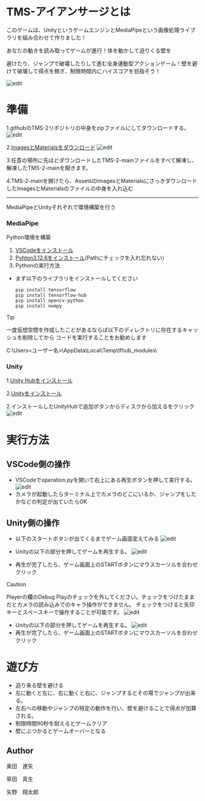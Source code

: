 # TMS-アイアンサージとは
このゲームは、UnityというゲームエンジンとMediaPipeという画像処理ライブラリを組み合わせて作りました！​

あなたの動きを読み取ってゲームが進行！体を動かして迫りくる壁を​

避けたり、ジャンプで破壊したりして進む全身運動型アクションゲーム！​
壁を避けて破壊して得点を稼ぎ、制限時間内にハイスコアを目指そう！​

![edit](picture/start.png)

# 準備
1.githubのTMS-2リポジトリの中身をzipファイルにしてダウンロードする。
![edit](picture/Download.png)

2.[ImagesとMaterialsをダウンロード](https://oskit-my.sharepoint.com/personal/hiroshi_igaki_oit_ac_jp/_layouts/15/onedrive.aspx?id=%2Fpersonal%2Fhiroshi%5Figaki%5Foit%5Fac%5Fjp%2FDocuments%2FIgakiLabDir%2Fkitayamasai%2F2024%2F%E9%89%84%E3%81%AE%E3%81%A9%E3%82%93%E3%81%90%E3%82%8A&ga=1)
![edit](picture/OneDrive.png)

3.任意の場所に先ほどダウンロードしたTMS-2-mainファイルをすべて解凍し、解凍したTMS-2-mainを開きます。

4.TMS-2-mainを開けたら、AssetsのImagesとMaterialsにさっきダウンロードしたImagesとMaterialsのファイルの中身を入れ込む

------------------
MediaPipeとUnityそれぞれで環境構築を行う
### MediaPipe
Python環境を構築
1. [VSCodeをインストール](https://code.visualstudio.com/download)
2. [Pyhton3.12.6をインストール](https://www.python.org/ftp/python/3.12.6/python-3.12.6-amd64.exe)(Pathにチェックを入れ忘れない）
3. Pythonの実行方法
- まず以下のライブラリをインストールしてください
  ```
  pip install tensorflow
  pip install tensorflow-hub
  pip install opencv-python
  pip install numpy
  ```

> [!TIP] 
>一度仮想空間を作成したことがあるならば以下のディレクトリに存在するキャッシュを削除してから
> コードを実行することをお勧めします
>
> C:\Users<ユーザー名>\AppData\Local\Temp\tfhub_modules\

### Unity
1.[Unity Hubをインストール](https://unity.com/ja/download)

2.[Unityをインストール](https://unity.com/ja/releases/editor/whats-new/2022.3.10)

2.インストールしたUnityHubで追加ボタンからディスクから加えるをクリック
![edit](picture/UnityHub.png)

# 実行方法
## VSCode側の操作
- VSCodeでoperation.pyを開いて右上にある再生ボタンを押して実行する。
  ![edit](picture/VSCode.png)
- カメラが起動したらターミナル上でカメラのどこにいるか、ジャンプをしたかなどの判定が出ていたらOK

## Unity側の操作
- 以下のスタートボタンが出てくるまでゲーム画面変えてみる
![edit](picture/StartBo.png)

- Unityの以下の部分を押してゲームを再生する。
  ![edit](picture/Unity1.png)
- 再生が完了したら、ゲーム画面上のSTARTボタンにマウスカーソルを合わせクリック


> [!CAUTION]
> Playerの欄のDebug Playのチェックを外してください。チェックをつけたままだとカメラの読み込みでのキャラ操作ができません。
> チェックをつけると矢印キーとスペースキーで操作することが可能です。
> ![edit](picture/PlayerDebug.png)

- Unityの以下の部分を押してゲームを再生する。
  ![edit](picture/Unity1.png)
- 再生が完了したら、ゲーム画面上のSTARTボタンにマウスカーソルを合わせクリック

# 遊び方
- 迫り来る壁を避ける
- 左に動くと左に、右に動くと右に、ジャンプするとその場でジャンプが出来る。
- 左右への移動やジャンプの特定の動作を行い、壁を避けることで得点が加算される。
- 制限時間90秒を耐えるとゲームクリア
- 壁にぶつかるとゲームオーバーとなる

## Author
奥田　達矢

草田　真生

矢野　翔太郎
